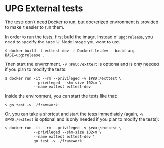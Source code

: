 # UPG External tests

The tests don't need Docker to run, but dockerized environment is
provided to make it easier to run them.

In order to run the tests, first build the image. Instead of
`upg:release`, you need to specify the base U-Node image you want to
use.

```console
$ docker build -t exttest-dev -f Dockerfile.dev --build-arg BASE=upg:release .
```

Then start the environment. `-v $PWD:/exttest` is optional and is only
needed if you plan to modify the tests:

```console
$ docker run -it --rm --privileged -v $PWD:/exttest \
             --privileged --shm-size 1024m \
             --name exttest exttest-dev
```

Inside the environment, you can start the tests like that:

```console
$ go test -v ./framework
```

Or, you can take a shortcut and start the tests immediately (again,
`-v $PWD:/exttest` is optional and is only needed if you plan to
modify the tests):

```console
$ docker run -it --rm --privileged -v $PWD:/exttest \
             --privileged --shm-size 1024m \
             --name exttest exttest-dev \
             go test -v ./framework
```
